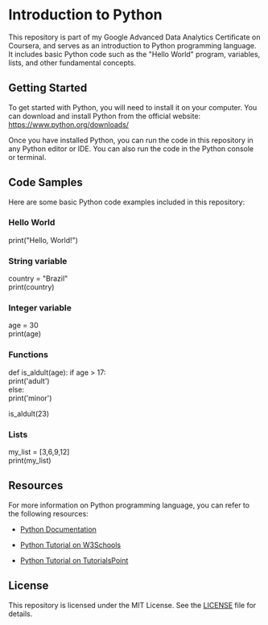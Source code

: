 # Introduction to Python
 This repository is part of my Google Advanced Data Analytics Certificate on Coursera, and serves as an introduction to Python programming language. It includes basic Python code such as the "Hello World" program, variables, lists, and other fundamental concepts.

## Getting Started
To get started with Python, you will need to install it on your computer. You can download and install Python from the official website: https://www.python.org/downloads/

Once you have installed Python, you can run the code in this repository in any Python editor or IDE. You can also run the code in the Python console or terminal.

## Code Samples
Here are some basic Python code examples included in this repository:

### Hello World
print("Hello, World!")

### String variable
country = "Brazil"  
print(country)

### Integer variable
age = 30  
print(age)

### Functions
def is_aldult(age):
    if age > 17:  
        print('adult')  
    else:  
        print('minor')

is_aldult(23)

### Lists
my_list = [3,6,9,12]  
print(my_list)


## Resources
For more information on Python programming language, you can refer to the following resources:

- [Python Documentation](https://docs.python.org/3/)
* [Python Tutorial on W3Schools](https://www.w3schools.com/python/)
+ [Python Tutorial on TutorialsPoint](https://www.tutorialspoint.com/python/index.htm)

## License
This repository is licensed under the MIT License. See the [LICENSE](https://github.com/raufukiwala/Intro-to-Python/blob/main/LICENSE) file for details.